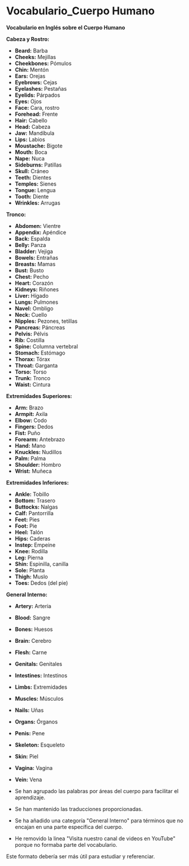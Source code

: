 # Vocabulario_Cuerpo Humano



**Vocabulario en Inglés sobre el Cuerpo Humano**

**Cabeza y Rostro:**

*   **Beard:** Barba
*   **Cheeks:** Mejillas
*   **Cheekbones:** Pómulos
*   **Chin:** Mentón
*   **Ears:** Orejas
*   **Eyebrows:** Cejas
*   **Eyelashes:** Pestañas
*   **Eyelids:** Párpados
*   **Eyes:** Ojos
*   **Face:** Cara, rostro
*   **Forehead:** Frente
*   **Hair:** Cabello
*   **Head:** Cabeza
*   **Jaw:** Mandíbula
*   **Lips:** Labios
*   **Moustache:** Bigote
*   **Mouth:** Boca
*   **Nape:** Nuca
*   **Sideburns:** Patillas
*   **Skull:** Cráneo
*   **Teeth:** Dientes
*   **Temples:** Sienes
*   **Tongue:** Lengua
*   **Tooth:** Diente
*   **Wrinkles:** Arrugas

**Tronco:**

*   **Abdomen:** Vientre
*   **Appendix:** Apéndice
*   **Back:** Espalda
*   **Belly:** Panza
*   **Bladder:** Vejiga
*   **Bowels:** Entrañas
*   **Breasts:** Mamas
*   **Bust:** Busto
*   **Chest:** Pecho
*   **Heart:** Corazón
*   **Kidneys:** Riñones
*   **Liver:** Hígado
*   **Lungs:** Pulmones
*   **Navel:** Ombligo
*   **Neck:** Cuello
*   **Nipples:** Pezones, tetillas
*   **Pancreas:** Páncreas
*   **Pelvis:** Pélvis
*   **Rib:** Costilla
*   **Spine:** Columna vertebral
*   **Stomach:** Estómago
*   **Thorax:** Tórax
*   **Throat:** Garganta
*   **Torso:** Torso
*   **Trunk:** Tronco
*   **Waist:** Cintura

**Extremidades Superiores:**

*   **Arm:** Brazo
*   **Armpit:** Axila
*   **Elbow:** Codo
*   **Fingers:** Dedos
*   **Fist:** Puño
*   **Forearm:** Antebrazo
*   **Hand:** Mano
*   **Knuckles:** Nudillos
*   **Palm:** Palma
*   **Shoulder:** Hombro
*   **Wrist:** Muñeca

**Extremidades Inferiores:**

*   **Ankle:** Tobillo
*   **Bottom:** Trasero
*   **Buttocks:** Nalgas
*   **Calf:** Pantorrilla
*   **Feet:** Pies
*   **Foot:** Pie
*   **Heel:** Talón
*   **Hips:** Caderas
*   **Instep:** Empeine
*   **Knee:** Rodilla
*   **Leg:** Pierna
*   **Shin:** Espinilla, canilla
*   **Sole:** Planta
*   **Thigh:** Muslo
*   **Toes:** Dedos (del pie)

**General Interno:**

*   **Artery:** Arteria
*   **Blood:** Sangre
*   **Bones:** Huesos
*   **Brain:** Cerebro
*   **Flesh:** Carne
*   **Genitals:** Genitales
*   **Intestines:** Intestinos
*   **Limbs:** Extremidades
*   **Muscles:** Músculos
*   **Nails:** Uñas
*   **Organs:** Órganos
*   **Penis:** Pene
*   **Skeleton:** Esqueleto
*   **Skin:** Piel
*   **Vagina:** Vagina
*   **Vein:** Vena



*   Se han agrupado las palabras por áreas del cuerpo para facilitar el aprendizaje.
*   Se han mantenido las traducciones proporcionadas.
*   Se ha añadido una categoría "General Interno" para términos que no encajan en una parte específica del cuerpo.
*   He removido la linea "Visita nuestro canal de videos en YouTube" porque no formaba parte del vocabulario.

Este formato debería ser más útil para estudiar y referenciar.
